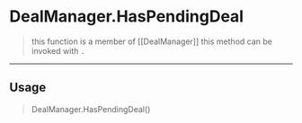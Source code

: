 # DealManager.HasPendingDeal
> this function is a member of [[DealManager]]
> this method can be invoked with `.`
-----
## Usage
> DealManager.HasPendingDeal()
